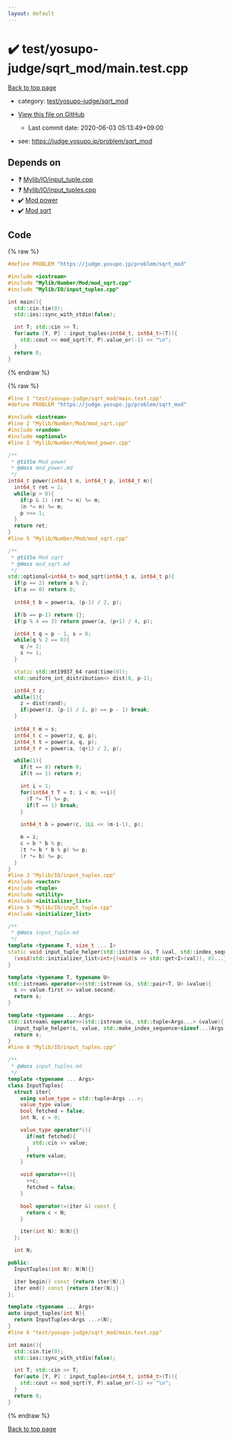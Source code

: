 ```yaml
---
layout: default
---
```


<!-- mathjax config similar to math.stackexchange -->
<script type="text/javascript" async
  src="https://cdnjs.cloudflare.com/ajax/libs/mathjax/2.7.5/MathJax.js?config=TeX-MML-AM_CHTML">
</script>
<script type="text/x-mathjax-config">
  MathJax.Hub.Config({
    TeX: { equationNumbers: { autoNumber: "AMS" }},
    tex2jax: {
      inlineMath: [ ['$','$'] ],
      processEscapes: true
    },
    "HTML-CSS": { matchFontHeight: false },
    displayAlign: "left",
    displayIndent: "2em"
  });
</script>

<script type="text/javascript" src="https://cdnjs.cloudflare.com/ajax/libs/jquery/3.4.1/jquery.min.js"></script>
<script src="https://cdn.jsdelivr.net/npm/jquery-balloon-js@1.1.2/jquery.balloon.min.js" integrity="sha256-ZEYs9VrgAeNuPvs15E39OsyOJaIkXEEt10fzxJ20+2I=" crossorigin="anonymous"></script>
<script type="text/javascript" src="../../../../assets/js/copy-button.js"></script>
<link rel="stylesheet" href="../../../../assets/css/copy-button.css" />


# :heavy_check_mark: test/yosupo-judge/sqrt_mod/main.test.cpp

<a href="../../../../index.html">Back to top page</a>

* category: <a href="../../../../index.html#0a1953e1c2bd6e0f6d5a522af5f0929c">test/yosupo-judge/sqrt_mod</a>
* <a href="{{ site.github.repository_url }}/blob/master/test/yosupo-judge/sqrt_mod/main.test.cpp">View this file on GitHub</a>
    - Last commit date: 2020-06-03 05:13:49+09:00


* see: <a href="https://judge.yosupo.jp/problem/sqrt_mod">https://judge.yosupo.jp/problem/sqrt_mod</a>


## Depends on

* :question: <a href="../../../../library/Mylib/IO/input_tuple.cpp.html">Mylib/IO/input_tuple.cpp</a>
* :question: <a href="../../../../library/Mylib/IO/input_tuples.cpp.html">Mylib/IO/input_tuples.cpp</a>
* :heavy_check_mark: <a href="../../../../library/Mylib/Number/Mod/mod_power.cpp.html">Mod power</a>
* :heavy_check_mark: <a href="../../../../library/Mylib/Number/Mod/mod_sqrt.cpp.html">Mod sqrt</a>


## Code

<a id="unbundled"></a>
{% raw %}
```cpp
#define PROBLEM "https://judge.yosupo.jp/problem/sqrt_mod"

#include <iostream>
#include "Mylib/Number/Mod/mod_sqrt.cpp"
#include "Mylib/IO/input_tuples.cpp"

int main(){
  std::cin.tie(0);
  std::ios::sync_with_stdio(false);

  int T; std::cin >> T;
  for(auto [Y, P] : input_tuples<int64_t, int64_t>(T)){
    std::cout << mod_sqrt(Y, P).value_or(-1) << "\n";
  }
  return 0;
}

```
{% endraw %}

<a id="bundled"></a>
{% raw %}
```cpp
#line 1 "test/yosupo-judge/sqrt_mod/main.test.cpp"
#define PROBLEM "https://judge.yosupo.jp/problem/sqrt_mod"

#include <iostream>
#line 2 "Mylib/Number/Mod/mod_sqrt.cpp"
#include <random>
#include <optional>
#line 2 "Mylib/Number/Mod/mod_power.cpp"

/**
 * @title Mod power
 * @docs mod_power.md
 */
int64_t power(int64_t n, int64_t p, int64_t m){
  int64_t ret = 1;
  while(p > 0){
    if(p & 1) (ret *= n) %= m;
    (n *= n) %= m;
    p >>= 1;
  }
  return ret;
}
#line 5 "Mylib/Number/Mod/mod_sqrt.cpp"

/**
 * @title Mod sqrt
 * @docs mod_sqrt.md
 */
std::optional<int64_t> mod_sqrt(int64_t a, int64_t p){
  if(p == 2) return a % 2;
  if(a == 0) return 0;
  
  int64_t b = power(a, (p-1) / 2, p);

  if(b == p-1) return {};
  if(p % 4 == 3) return power(a, (p+1) / 4, p);

  int64_t q = p - 1, s = 0;
  while(q % 2 == 0){
    q /= 2;
    s += 1;
  }

  static std::mt19937_64 rand(time(0));
  std::uniform_int_distribution<> dist(0, p-1);

  int64_t z;
  while(1){
    z = dist(rand);
    if(power(z, (p-1) / 2, p) == p - 1) break;
  }
  
  int64_t m = s;
  int64_t c = power(z, q, p);
  int64_t t = power(a, q, p);
  int64_t r = power(a, (q+1) / 2, p);

  while(1){
    if(t == 0) return 0;
    if(t == 1) return r;

    int i = 1;
    for(int64_t T = t; i < m; ++i){
      (T *= T) %= p;
      if(T == 1) break;
    }
    
    int64_t b = power(c, 1LL << (m-i-1), p);

    m = i;
    c = b * b % p;
    (t *= b * b % p) %= p;
    (r *= b) %= p;
  }
}
#line 3 "Mylib/IO/input_tuples.cpp"
#include <vector>
#include <tuple>
#include <utility>
#include <initializer_list>
#line 5 "Mylib/IO/input_tuple.cpp"
#include <initializer_list>

/**
 * @docs input_tuple.md
 */
template <typename T, size_t ... I>
static void input_tuple_helper(std::istream &s, T &val, std::index_sequence<I...>){
  (void)std::initializer_list<int>{(void(s >> std::get<I>(val)), 0)...};
}

template <typename T, typename U>
std::istream& operator>>(std::istream &s, std::pair<T, U> &value){
  s >> value.first >> value.second;
  return s;
}

template <typename ... Args>
std::istream& operator>>(std::istream &s, std::tuple<Args...> &value){
  input_tuple_helper(s, value, std::make_index_sequence<sizeof...(Args)>());
  return s;
}
#line 8 "Mylib/IO/input_tuples.cpp"

/**
 * @docs input_tuples.md
 */
template <typename ... Args>
class InputTuples{
  struct iter{
    using value_type = std::tuple<Args ...>;
    value_type value;
    bool fetched = false;
    int N, c = 0;

    value_type operator*(){
      if(not fetched){
        std::cin >> value;
      }
      return value;
    }

    void operator++(){
      ++c;
      fetched = false;
    }

    bool operator!=(iter &) const {
      return c < N;
    }

    iter(int N): N(N){}
  };

  int N;

public:
  InputTuples(int N): N(N){}

  iter begin() const {return iter(N);}
  iter end() const {return iter(N);}
};

template <typename ... Args>
auto input_tuples(int N){
  return InputTuples<Args ...>(N);
}
#line 6 "test/yosupo-judge/sqrt_mod/main.test.cpp"

int main(){
  std::cin.tie(0);
  std::ios::sync_with_stdio(false);

  int T; std::cin >> T;
  for(auto [Y, P] : input_tuples<int64_t, int64_t>(T)){
    std::cout << mod_sqrt(Y, P).value_or(-1) << "\n";
  }
  return 0;
}

```
{% endraw %}

<a href="../../../../index.html">Back to top page</a>

